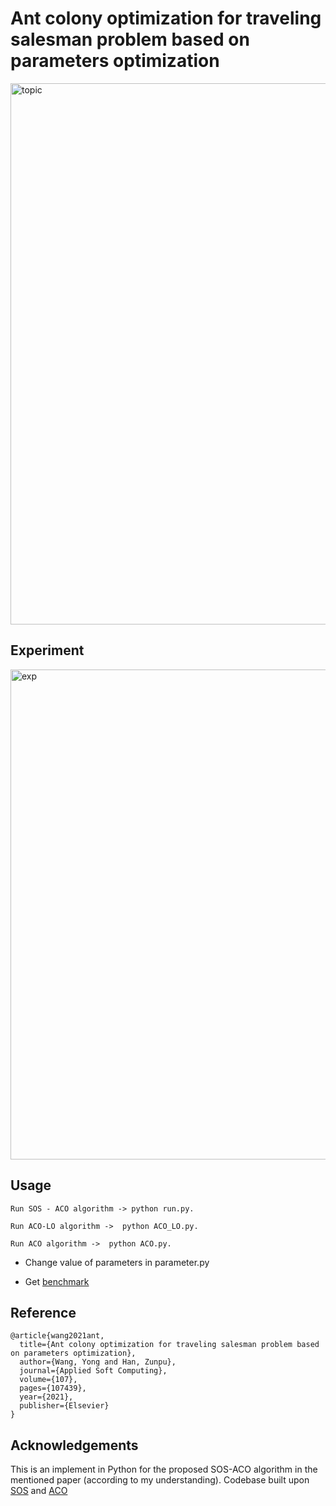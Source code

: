 # Ant colony optimization for traveling salesman problem based on parameters optimization

<img width="866" alt="topic" src="https://github.com/KhaKimThuy/SOS-ACO/assets/109899051/49e6296b-7e04-4935-ab3a-7db160224b4f">

## Experiment

<img width="784" alt="exp" src="https://github.com/KhaKimThuy/SOS-ACO/assets/109899051/c75a2e3f-838a-4da8-98bf-56d8c56eb21b">

## Usage

    Run SOS - ACO algorithm -> python run.py.

    Run ACO-LO algorithm ->  python ACO_LO.py.

    Run ACO algorithm ->  python ACO.py.

* Change value of parameters in parameter.py

* Get [benchmark](https://github.com/coin-or/jorlib/tree/master/jorlib-core/src/test/resources/tspLib/tsp)

## Reference
```
@article{wang2021ant,
  title={Ant colony optimization for traveling salesman problem based on parameters optimization},
  author={Wang, Yong and Han, Zunpu},
  journal={Applied Soft Computing},
  volume={107},
  pages={107439},
  year={2021},
  publisher={Elsevier}
}
```
## Acknowledgements
This is an implement in Python for the proposed SOS-ACO algorithm in the mentioned paper (according to my understanding). 
Codebase built upon [SOS](https://github.com/hurlenko/symbiotic-organisms-search) and [ACO](https://github.com/OptiNobles/tsp-ant-colony)
